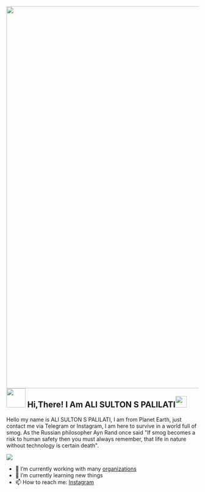 <h2> <img src="https://user-images.githubusercontent.com/74038190/212750999-42ff8a64-dad8-4772-9648-849968543991.gif" width="1000" /> 
<br> <img src="https://user-images.githubusercontent.com/62280849/128853969-84ff61d3-28c0-418d-9946-341ea61c7dce.gif" width="50" center > Hi,There!  I Am ALI SULTON S PALILATI<img src="https://miro.medium.com/v2/resize:fit:1000/1*ZXQifyIny_o2bFmz1BBz3A.gif" width="30" /> </h2>

Hello my name is ALI SULTON S PALILATI, I am from Planet Earth, just contact me via Telegram or Instagram,
I am here to survive in a world full of smog.
As the Russian philosopher Ayn Rand once said "If smog becomes a risk to human safety then you must always remember, that life in nature without technology is certain death".

<img src="https://github.com/MishManners/MishManners/blob/master/MishManners%20Room%20animated.gif">

- 🔭 I’m currently working with many [organizations](https://coconut.or.id/contact)
- 🌱 I’m currently learning new things
- 📫 How to reach me: [Instagram](https://www.instagram.com/alsultn._/?next=%2F)
